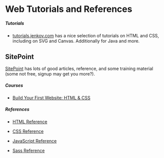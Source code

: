 # Web Tutorials and References

##### Tutorials

* [tutorials.jenkov.com](http://tutorials.jenkov.com/) has a nice selection of tutorials on HTML and CSS, including on SVG and Canvas. Additionally for Java and more.

## SitePoint

[SitePoint](http://www.sitepoint.com/) has lots of good articles, reference, and some training material (some not free, signup may get you more?).

##### Courses

* [Build Your First Website: HTML & CSS](http://www.sitepoint.com/courses/build-your-first-html-css/)

##### References

* [HTML Reference](http://reference.sitepoint.com/html)
* [CSS Reference](http://reference.sitepoint.com/css)
* [JavaScript Reference](http://reference.sitepoint.com/javascript)

* [Sass Reference](http://www.sitepoint.com/sass-reference/)
